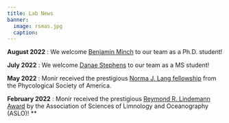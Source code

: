 ```yaml
---
title: Lab News
banner:
  image: rsmas.jpg 
  caption:
---
```


<!--more-->
**August 2022** : We welcome [Benjamin Minch](https://silly-rabanadas-868f73.netlify.app/author/benjamin-minch/) to our team as a Ph.D. student!

**July 2022** : We welcome [Danae Stephens](https://silly-rabanadas-868f73.netlify.app/author/danae-stephens/) to our team as a MS student!

**May 2022** : Monir received the prestigious [Norma J. Lang fellowship](https://www.psaalgae.org/norma-j-lang-fellowships) from the Phycological Society of America. 

**February 2022** : Monir received the prestigious [Reymond R. Lindemann Award](https://www.aslo.org/aslo-awards/2022-aslo-award-recipients/2022-lindeman-award-recipient/) by the Association of Sciences of Limnology and Oceanography (ASLO)!
**

